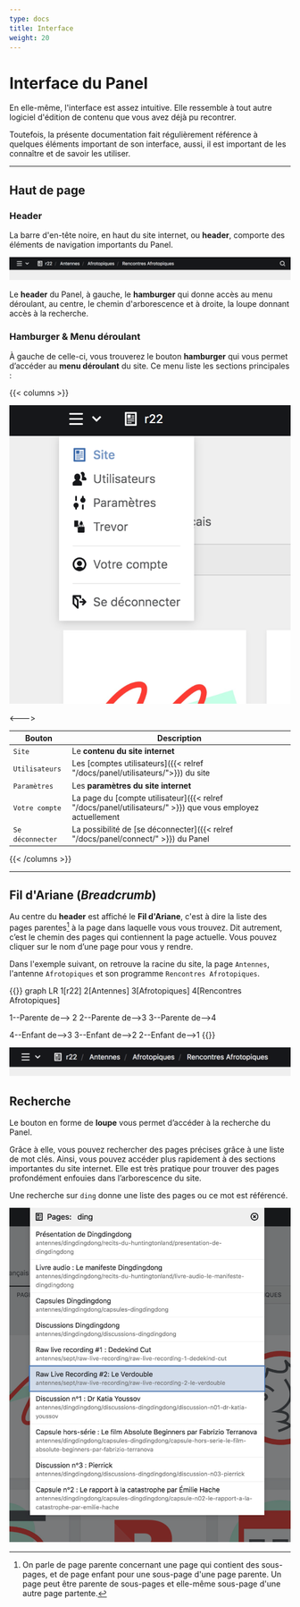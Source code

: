 ```yaml
---
type: docs
title: Interface
weight: 20
---
```


# Interface du Panel

En elle-même, l'interface est assez intuitive. Elle ressemble à tout autre logiciel d'édition de contenu que vous avez déjà pu recontrer.

Toutefois, la présente documentation fait régulièrement référence à quelques éléments important de son interface, aussi, il est important de les connaître et de savoir les utiliser.

---

## Haut de page

### Header

La barre d'en-tête noire, en haut du site internet, ou **header**, comporte des éléments de navigation importants du Panel.

![Le header du panel](header.png)

Le **header** du Panel, à gauche, le **hamburger** qui donne accès au menu déroulant, au centre, le chemin d'arborescence et à droite, la loupe donnant accès à la recherche.

### Hamburger & Menu déroulant

À gauche de celle-ci, vous trouverez le bouton **hamburger** qui vous permet d’accéder au **menu déroulant** du site. Ce menu liste les sections principales :

{{< columns >}}

![Le menu déroulant du Panel](logout.png)

<--->

| Bouton | Description |
|--------|-------------|
| ````Site```` | Le **contenu du site internet** |
| ````Utilisateurs```` | Les [comptes utilisateurs]({{< relref "/docs/panel/utilisateurs/">}}) du site |
| ````Paramètres```` | Les **paramètres du site internet** |
| ````Votre compte```` | La page du [compte utilisateur]({{< relref "/docs/panel/utilisateurs/" >}}) que vous employez actuellement |
| ````Se déconnecter```` | La possibilité de [se déconnecter]({{< relref "/docs/panel/connect/" >}}) du Panel |

{{< /columns >}}

****

## Fil d'Ariane (*Breadcrumb*)

Au centre du **header** est affiché le **Fil d'Ariane**, c'est  à dire la liste des pages parentes[^2] à la page dans laquelle vous vous trouvez. Dit autrement, c’est le chemin des pages qui contiennent la page actuelle. Vous pouvez cliquer sur le nom d’une page pour vous y rendre.

Dans l'exemple suivant, on retrouve la racine du site, la page ````Antennes````, l'antenne ````Afrotopiques```` et son programme ````Rencontres Afrotopiques````.

[^2]: On parle de page parente concernant une page qui contient des sous-pages, et de page enfant pour une sous-page d'une page parente. Un page peut être parente de sous-pages et elle-même sous-page d'une autre page partente.

{{<mermaid>}}
graph LR
1[r22]
2[Antennes]
3[Afrotopiques]
4[Rencontres Afrotopiques]

1--Parente de--> 2
2--Parente de-->3
3--Parente de-->4

4--Enfant de-->3
3--Enfant de-->2
2--Enfant de-->1
{{</mermaid>}}

![Le chemin d'arborescence](path.png)

## Recherche

Le bouton en forme de **loupe** vous permet d’accéder à la recherche du Panel.

Grâce à elle, vous pouvez rechercher des pages précises grâce à une liste de mot clés. Ainsi, vous pouvez accéder plus rapidement à des sections importantes du site internet. Elle est très pratique pour trouver des pages profondément enfouies dans l’arborescence du site.

Une recherche sur ````ding```` donne une liste des pages ou ce mot est référencé.

![Le formulaire de recherche](search.png)
